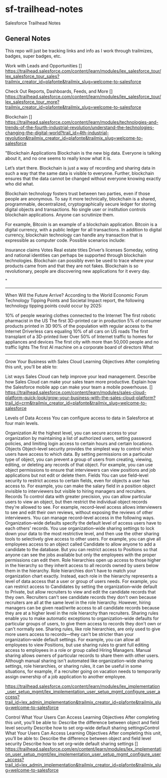 # sf-trailhead-notes
Salesforce Trailhead Notes


## General Notes
This repo will just be tracking links and info as I work through trailmizes, badges, super badges, etc. 

Work with Leads and Opportunities
 []
 https://trailhead.salesforce.com/content/learn/modules/lex_salesforce_tour/lex_salesforce_tour_sales?trailmix_creator_id=plafonte&trailmix_slug=welcome-to-salesforce

Check Out Reports, Dashboards, Feeds, and More
[]
https://trailhead.salesforce.com/content/learn/modules/lex_salesforce_tour/lex_salesforce_tour_more?trailmix_creator_id=plafonte&trailmix_slug=welcome-to-salesforce



Blockchain 
[]
https://trailhead.salesforce.com/content/learn/modules/technologies-and-trends-of-the-fourth-industrial-revolution/understand-the-technologies-changing-the-digital-world?trail_id=4th-industrial-revolution&trailmix_creator_id=plafonte&trailmix_slug=welcome-to-salesforce

"Blockchain Applications
Blockchain is the new big data. Everyone is talking about it, and no one seems to really know what it is.

Let’s start there. Blockchain is just a way of recording and sharing data in such a way that the same data is visible to everyone. Further, blockchain ensures that the data cannot be changed without everyone knowing exactly who did what.

Blockchain technology fosters trust between two parties, even if those people are anonymous. To say it more technically, blockchain is a shared, programmable, decentralized, cryptographically secure ledger for storing digital objects and transactions. No single user or institution controls blockchain applications. Anyone can scrutinize them.

For example, Bitcoin is an example of a blockchain application. Bitcoin is a digital currency, with a public ledger for all transactions. In addition to digital currency, blockchain technology can handle any transaction that is expressible as computer code. Possible scenarios include:

Insurance claims
Votes
Real estate titles
Driver’s licenses
Someday, voting and national identities can perhaps be supported through blockchain technologies. Blockchain can possibly even be used to trace where your products came from and that they are not fakes. Blockchain is so revolutionary, people are discovering new applications for it every day.

"

-----
When Will the Future Arrive?
According to the World Economic Forum Technology Tipping Points and Societal Impact report, the following technology tipping points could occur by 2025:

10% of people wearing clothes connected to the Internet
The first robotic pharmacist in the US
The first 3D-printed car in production
5% of consumer products printed in 3D
90% of the population with regular access to the Internet
Driverless cars equaling 10% of all cars on US roads
The first transplant of a 3D-printed liver
Over 50% of Internet traffic to homes for appliances and devices
The first city with more than 50,000 people and no traffic lights
The first AI machine on a corporate board of directors
What 

----


Grow Your Business with Sales Cloud
Learning Objectives
After completing this unit, you’ll be able to:

List ways Sales Cloud can help improve your lead management.
Describe how Sales Cloud can make your sales team more productive.
Explain how the Salesforce mobile app can make your team a mobile powerhouse.
[]
https://trailhead.salesforce.com/content/learn/modules/sales-cloud-platform-quick-look/grow-your-business-with-the-sales-cloud-platform?trail_id=crm&trailmix_creator_id=plafonte&trailmix_slug=welcome-to-salesforce


Levels of Data Access
You can configure access to data in Salesforce at four main levels.

Organization
At the highest level, you can secure access to your organization by maintaining a list of authorized users, setting password policies, and limiting login access to certain hours and certain locations.
Objects
Object–level security provides the simplest way to control which users have access to which data. By setting permissions on a particular type of object, you can prevent a group of users from creating, viewing, editing, or deleting any records of that object. For example, you can use object permissions to ensure that interviewers can view positions and job applications but not edit or delete them.
Fields
You can use field–level security to restrict access to certain fields, even for objects a user has access to. For example, you can make the salary field in a position object invisible to interviewers but visible to hiring managers and recruiters.
Records
To control data with greater precision, you can allow particular users to view an object, but then restrict the individual object records they're allowed to see. For example, record–level access allows interviewers to see and edit their own reviews, without exposing the reviews of other interviewers. You can manage record–level access in the following ways.
Organization–wide defaults specify the default level of access users have to each others' records. You use organization–wide sharing settings to lock down your data to the most restrictive level, and then use the other sharing tools to selectively give access to other users. For example, you can give all employees access to an object called Candidate to allow anyone to add a candidate to the database. But you can restrict access to Positions so that anyone can see the jobs available but only the employees with the proper permissions can edit them.
Role hierarchies open up access to those higher in the hierarchy so they inherit access to all records owned by users below them in the hierarchy. Role hierarchies don't have to match your organization chart exactly. Instead, each role in the hierarchy represents a level of data access that a user or group of users needs. For example, you can restrict access to Candidates by setting the organization–wide default to Private, but allow recruiters to view and edit the candidate records that they own. Recruiters can't see candidate records they don't own because recruiters are all at the same level in the role hierarchy. However, hiring managers can be given read/write access to all candidate records because they are at a higher level in the role hierarchy than recruiters.
Sharing rules enable you to make automatic exceptions to organization–wide defaults for particular groups of users, to give them access to records they don't own or can't normally see. Sharing rules, like role hierarchies, are only used to give more users access to records—they can't be stricter than your organization–wide default settings. For example, you can allow all employees to view Positions, but use sharing rules to grant full editing access to employees in a role or group called Hiring Managers.
Manual sharing allows owners of particular records to share them with other users. Although manual sharing isn't automated like organization–wide sharing settings, role hierarchies, or sharing rules, it can be useful in some situations, for example, if a recruiter going on vacation needs to temporarily assign ownership of a job application to another employee.

https://trailhead.salesforce.com/content/learn/modules/lex_implementation_user_setup_mgmt/lex_implementation_user_setup_mgmt_configure_user_access?trail_id=lex_admin_implementation&trailmix_creator_id=plafonte&trailmix_slug=welcome-to-salesforce

Control What Your Users Can Access
Learning Objectives
After completing this unit, you’ll be able to:
Describe the difference between object and field level security
Describe how to set org–wide default sharing settingsControl What Your Users Can Access
Learning Objectives
After completing this unit, you’ll be able to:
Describe the difference between object and field level security
Describe how to set org–wide default sharing settings
[]
https://trailhead.salesforce.com/en/content/learn/modules/lex_implementation_user_setup_mgmt/lex_implementation_user_setup_mgmt_configure_user_access?trail_id=lex_admin_implementation&trailmix_creator_id=plafonte&trailmix_slug=welcome-to-salesforce

